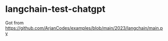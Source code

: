 # langchain-test-chatgpt

Got from 
https://github.com/ArjanCodes/examples/blob/main/2023/langchain/main.py